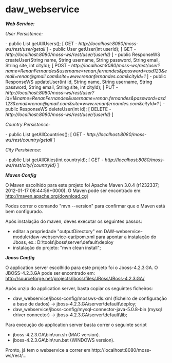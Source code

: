 daw_webservice
==============


<p><em><strong>Web Service:</strong></em></p>

<p><em>User Persistence:</em></p>
- public List<User> getAllUsers(); [ GET - <em>http://localhost:8080/moss-ws/rest/user/getall</em> ]
- public User getUser(int userId); [ GET - <em>http://localhost:8080/moss-ws/rest/user/{userId}</em> ]
- public ResponseWS createUser(String name, String username, String password, String email, String site, int cityId); [ POST - <em>http://localhost:8080/moss-ws/rest/user?name=RenanFernandes&username=renan.fernandes&password=asd123&email=renan@gmail.com&site=www.renanfernandes.com&cityId=1</em> ]
- public ResponseWS updateUser(int id, String name, String username, String password, String email, String site, int cityId); [ PUT - <em>http://localhost:8080/moss-ws/rest/user?id=1&name=RenanFernandes&username=renan.fernandes&password=asd123&email=renan@gmail.com&site=www.renanfernandes.com&cityId=1</em> ]
- public ResponseWS deleteUser(int id); [ DELETE - <em>http://localhost:8080/moss-ws/rest/user/{userId}</em> ]
    
<p><em>Country Persistence:</em></p>
- public List<Country> getAllCountries(); [ GET - <em>http://localhost:8080/moss-ws/rest/country/getall</em> ]
  
<p><em>City Persistence:</em></p>
- public List<City> getAllCities(int countryId); [ GET - <em>http://localhost:8080/moss-ws/rest/city/{countryId}</em> ]


<p><em><strong>Maven Config</strong></em></p>

O Maven escolhido para este projeto foi Apache Maven 3.0.4 (r1232337; 2012-01-17 08:44:56+0000).
O Maven pode ser encontrado em: http://maven.apache.org/download.cgi

Podes correr o comando "mvn --version" para confirmar que o Maven está bem configurado.

Após instalação do maven, deves executar os seguintes passos:
- editar a propriedade "outputDirectory" em DAW-webservice-module/daw-webservice-ear/pom.xml para apontar a instalação do Jboss, ex.: <outputDirectory>D:\tools\jboss\server\default\deploy</outputDirectory>
- instalação do projeto: "mvn clean install";


<p><em><strong>Jboss Config</strong></em></p>

O application server escolhido para este projeto foi o Jboss-4.2.3.GA.
O JBOSS-4.2.3.GA pode ser encontrado em: http://sourceforge.net/projects/jboss/files/JBoss/JBoss-4.2.3.GA/

Após unzip do application server, basta copiar os seguintes ficheiros:
- daw_webservice/jboss-config/mossws-ds.xml (ficheiro de configuração a base de dados) -> jboss-4.2.3.GA\server\default\deploy;
- daw_webservice/jboss-config/mysql-connector-java-5.0.8-bin (mysql driver connector) -> jboss-4.2.3.GA\server\default\lib;

Para execução do application server basta correr o seguinte script 
- jboss-4.2.3.GA\bin\run.sh (MAC version).
- jboss-4.2.3.GA\bin\run.bat (WINDOWS version).


Pronto, já tem o webservice a correr em http://localhost:8080/moss-ws/rest/...
